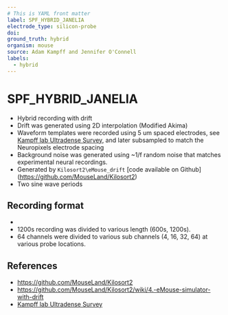 ```yaml
---
# This is YAML front matter
label: SPF_HYBRID_JANELIA
electrode_type: silicon-probe
doi: 
ground_truth: hybrid
organism: mouse
source: Adam Kampff and Jennifer O'Connell
labels:
  - hybrid
---
```


# SPF_HYBRID_JANELIA
- Hybrid recording with drift
- Drift was generated using 2D interpolation (Modified Akima)
- Waveform templates were recorded using 5 um spaced electrodes, see [Kampff lab Ultradense Survey](http://www.kampff-lab.org/ultra-dense-survey), and later subsampled to match the Neuropixels electrode spacing
- Background noise was generated using ~1/f random noise that matches experimental neural recordings.
- Generated by `Kilosort2\eMouse_drift` [code available on Github] (https://github.com/MouseLand/Kilosort2)
- Two sine wave periods 

## Recording format
- 
- 1200s recording was divided to various length (600s, 1200s).
- 64 channels were divided to various sub channels (4, 16, 32, 64) at various probe locations.


## References
- https://github.com/MouseLand/Kilosort2
- https://github.com/MouseLand/Kilosort2/wiki/4.-eMouse-simulator-with-drift
- [Kampff lab Ultradense Survey](http://www.kampff-lab.org/ultra-dense-survey)